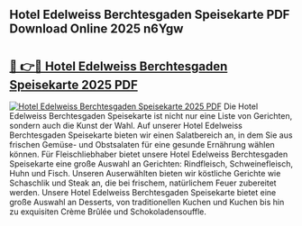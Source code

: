 ## Hotel Edelweiss Berchtesgaden Speisekarte PDF Download Online 2025 n6Ygw

# <h2><a href="http://gc971ks.nevu.top/?p=Hotel+Edelweiss+Berchtesgaden+Speisekarte">🔗 👉🔴 Hotel Edelweiss Berchtesgaden Speisekarte 2025 PDF</a></h2>

[![Hotel Edelweiss Berchtesgaden Speisekarte 2025 PDF](https://i.imgur.com/dBaPXMq.png)](http://gc971ks.nevu.top/?p=Hotel+Edelweiss+Berchtesgaden+Speisekarte)
Die Hotel Edelweiss Berchtesgaden Speisekarte ist nicht nur eine Liste von Gerichten, sondern auch die Kunst der Wahl. Auf unserer Hotel Edelweiss Berchtesgaden Speisekarte bieten wir einen Salatbereich an, in dem Sie aus frischen Gemüse- und Obstsalaten für eine gesunde Ernährung wählen können. Für Fleischliebhaber bietet unsere Hotel Edelweiss Berchtesgaden Speisekarte eine große Auswahl an Gerichten: Rindfleisch, Schweinefleisch, Huhn und Fisch. Unseren Auserwählten bieten wir köstliche Gerichte wie Schaschlik und Steak an, die bei frischem, natürlichem Feuer zubereitet werden. Unsere Hotel Edelweiss Berchtesgaden Speisekarte bietet eine große Auswahl an Desserts, von traditionellen Kuchen und Kuchen bis hin zu exquisiten Crème Brûlée und Schokoladensouffle.
